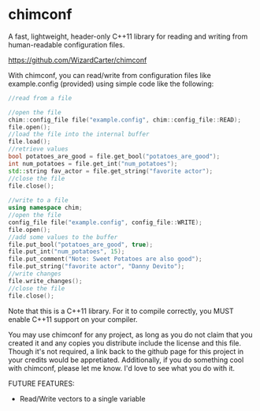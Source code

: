 # chimconf
A fast, lightweight, header-only C++11 library for reading and writing from human-readable configuration files.

https://github.com/WizardCarter/chimconf

With chimconf, you can read/write from configuration files like example.config (provided) using simple code like the following:

```c++
//read from a file

//open the file
chim::config_file file("example.config", chim::config_file::READ);
file.open();
//load the file into the internal buffer
file.load();
//retrieve values
bool potatoes_are_good = file.get_bool("potatoes_are_good");
int num_potatoes = file.get_int("num_potatoes");
std::string fav_actor = file.get_string("favorite actor");
//close the file
file.close();
  
//write to a file
using namespace chim;
//open the file
config_file file("example.config", config_file::WRITE);
file.open();
//add some values to the buffer
file.put_bool("potatoes_are_good", true);
file.put_int("num_potatoes", 15);
file.put_comment("Note: Sweet Potatoes are also good");
file.put_string("favorite actor", "Danny Devito");
//write changes
file.write_changes();
//close the file
file.close();
```  

Note that this is a C++11 library. For it to compile correctly, you MUST enable C++11 support on your compiler.

You may use chimconf for any project, as long as you do not claim that you created it and any copies you distribute include the license and this file. Though it's not required, a link back to the github page for this project in your credits would be appretiated. Additionally, if you do something cool with chimconf, please let me know. I'd love to see what you do with it.

FUTURE FEATURES:
- Read/Write vectors to a single variable
